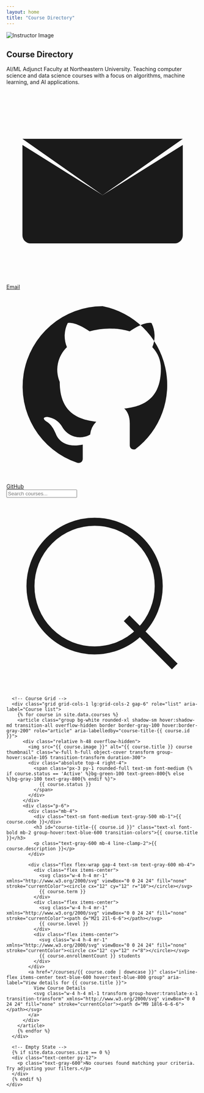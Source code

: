 ```yaml
---
layout: home
title: "Course Directory"
---
```


<!-- Tailwind CSS integration -->
<link href="https://cdn.jsdelivr.net/npm/tailwindcss@^3/dist/tailwind.min.css" rel="stylesheet">

<div class="min-h-screen bg-gray-50">
  <!-- Instructor Hero Section -->
  <section class="bg-white border-b border-gray-200">
    <div class="max-w-7xl mx-auto px-4 py-16">
      <div class="flex flex-col md:flex-row gap-12 items-center">
        <div class="relative w-40 h-40 md:w-48 md:h-48">
          <img src="/assets/img/instructor.jpg" alt="Instructor Image" class="rounded-full object-cover shadow-lg ring-4 ring-gray-50">
        </div>
        <div class="flex-1 text-center md:text-left">
          <h1 class="text-3xl md:text-4xl font-bold mb-4">Course Directory</h1>
          <p class="text-xl text-gray-600 mb-6">
            AI/ML Adjunct Faculty at Northeastern University. Teaching computer science and data science courses with a focus on algorithms, machine learning, and AI applications.
          </p>
          <div class="flex flex-wrap gap-4 justify-center md:justify-start">
            <a href="mailto:zh.lu@northeastern.edu" class="inline-flex items-center px-4 py-2 bg-gray-100 rounded-lg hover:bg-gray-200 transition-colors duration-200" aria-label="Send email">
              <svg class="w-4 h-4 mr-2" fill="currentColor" xmlns="http://www.w3.org/2000/svg" viewBox="0 0 24 24"><path d="M12 13L2 6.76V18a1 1 0 001 1h18a1 1 0 001-1V6.76L12 13z"></path><path d="M22 6H2l10 7 10-7z"></path></svg>
              Email
            </a>
            <a href="#" class="inline-flex items-center px-4 py-2 bg-gray-100 rounded-lg hover:bg-gray-200 transition-colors duration-200" aria-label="View GitHub profile">
              <svg class="w-4 h-4 mr-2" fill="currentColor" xmlns="http://www.w3.org/2000/svg" viewBox="0 0 24 24"><path d="M12 2a10 10 0 00-3.16 19.48c.5.09.68-.22.68-.5v-1.77c-2.77.6-3.36-1.34-3.36-1.34-.46-1.17-1.11-1.49-1.11-1.49-.91-.62.07-.61.07-.61a2.5 2.5 0 011.82 1.21 2.55 2.55 0 003.51.99 2.55 2.55 0 01.76-1.6c-2.22-.25-4.56-1.11-4.56-4.95A3.88 3.88 0 017.55 7.1a3.6 3.6 0 01.1-3.01s.83-.27 2.73 1.04a9.27 9.27 0 015 0c1.89-1.31 2.72-1.04 2.72-1.04a3.61 3.61 0 01.1 3.01 3.88 3.88 0 011.07 2.68c0 3.85-2.34 4.7-4.57 4.95.36.31.69.91.69 1.85v2.73c0 .27.18.58.68.49A10 10 0 0012 2z"></path></svg>
              GitHub
            </a>
          </div>
        </div>
      </div>
    </div>
  </section>

  <!-- Course Listing Section -->
  <section class="py-12">
    <div class="max-w-7xl mx-auto px-4">
      <!-- Search and Filters -->
      <div class="mb-8 space-y-4">
        <div class="relative">
          <input type="text" placeholder="Search courses..." class="w-full px-12 py-3 rounded-xl border bg-white focus:ring-2 focus:ring-blue-500 focus:border-transparent" aria-label="Search courses">
          <svg class="absolute left-4 top-3.5 h-5 w-5 text-gray-400" xmlns="http://www.w3.org/2000/svg" viewBox="0 0 24 24" fill="none" stroke="currentColor"><path d="M21 21l-6-6"></path><circle cx="11" cy="11" r="8"></circle></svg>
        </div>
      </div>

      <!-- Course Grid -->
      <div class="grid grid-cols-1 lg:grid-cols-2 gap-6" role="list" aria-label="Course list">
        {% for course in site.data.courses %}
        <article class="group bg-white rounded-xl shadow-sm hover:shadow-md transition-all overflow-hidden border border-gray-100 hover:border-gray-200" role="article" aria-labelledby="course-title-{{ course.id }}">
          <div class="relative h-48 overflow-hidden">
            <img src="{{ course.image }}" alt="{{ course.title }} course thumbnail" class="w-full h-full object-cover transform group-hover:scale-105 transition-transform duration-300">
            <div class="absolute top-4 right-4">
              <span class="px-3 py-1 rounded-full text-sm font-medium {% if course.status == 'Active' %}bg-green-100 text-green-800{% else %}bg-gray-100 text-gray-800{% endif %}">
                {{ course.status }}
              </span>
            </div>
          </div>
          <div class="p-6">
            <div class="mb-4">
              <div class="text-sm font-medium text-gray-500 mb-1">{{ course.code }}</div>
              <h3 id="course-title-{{ course.id }}" class="text-xl font-bold mb-2 group-hover:text-blue-600 transition-colors">{{ course.title }}</h3>
              <p class="text-gray-600 mb-4 line-clamp-2">{{ course.description }}</p>
            </div>

            <div class="flex flex-wrap gap-4 text-sm text-gray-600 mb-4">
              <div class="flex items-center">
                <svg class="w-4 h-4 mr-1" xmlns="http://www.w3.org/2000/svg" viewBox="0 0 24 24" fill="none" stroke="currentColor"><circle cx="12" cy="12" r="10"></circle></svg>
                {{ course.term }}
              </div>
              <div class="flex items-center">
                <svg class="w-4 h-4 mr-1" xmlns="http://www.w3.org/2000/svg" viewBox="0 0 24 24" fill="none" stroke="currentColor"><path d="M21 21l-6-6"></path></svg>
                {{ course.level }}
              </div>
              <div class="flex items-center">
                <svg class="w-4 h-4 mr-1" xmlns="http://www.w3.org/2000/svg" viewBox="0 0 24 24" fill="none" stroke="currentColor"><circle cx="12" cy="12" r="8"></circle></svg>
                {{ course.enrollmentCount }} students
              </div>
            </div>
            <a href="/courses/{{ course.code | downcase }}" class="inline-flex items-center text-blue-600 hover:text-blue-800 group" aria-label="View details for {{ course.title }}">
              View Course Details
              <svg class="w-4 h-4 ml-1 transform group-hover:translate-x-1 transition-transform" xmlns="http://www.w3.org/2000/svg" viewBox="0 0 24 24" fill="none" stroke="currentColor"><path d="M9 18l6-6-6-6"></path></svg>
            </a>
          </div>
        </article>
        {% endfor %}
      </div>

      <!-- Empty State -->
      {% if site.data.courses.size == 0 %}
      <div class="text-center py-12">
        <p class="text-gray-600">No courses found matching your criteria. Try adjusting your filters.</p>
      </div>
      {% endif %}
    </div>
  </section>
</div>

<script src="https://cdnjs.cloudflare.com/ajax/libs/alpinejs/2.8.2/alpine.min.js"></script>
